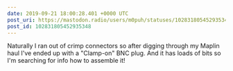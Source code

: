 ```yaml
---
date: 2019-09-21 18:00:28.401 +0000 UTC
post_uri: https://mastodon.radio/users/m0puh/statuses/102831805452935348
post_id: 102831805452935348
---
```

Naturally I ran out of crimp connectors so after digging through my Maplin haul I've ended up with a "Clamp-on" BNC plug. And it has loads of bits so I'm searching for info how to assemble it!


